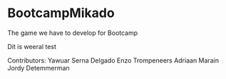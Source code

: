 # BootcampMikado
The game we have to develop for Bootcamp

Dit is weeral test


Contributors:
Yawuar Serna Delgado
Enzo Trompeneers
Adriaan Marain
Jordy Detemmerman